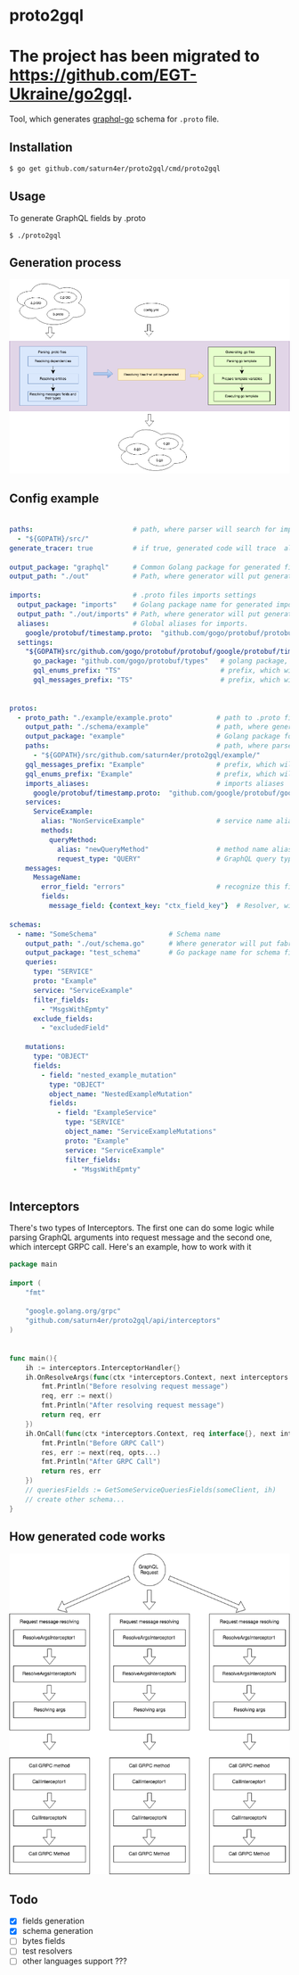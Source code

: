 proto2gql
==============
# The project has been migrated to https://github.com/EGT-Ukraine/go2gql.

Tool, which generates [graphql-go](https://github.com/graphql-go/graphql) schema for `.proto` file.  

## Installation
```bash
$ go get github.com/saturn4er/proto2gql/cmd/proto2gql
```

## Usage
To generate GraphQL fields by .proto 
```
$ ./proto2gql
```

## Generation process
![Generation process](https://raw.githubusercontent.com/saturn4er/proto2gql/1.1.0/proto2gql-proc.png)

## Config example
```yaml

paths:                         # path, where parser will search for imports
  - "${GOPATH}/src/"     
generate_tracer: true          # if true, generated code will trace  all functions calls

output_package: "graphql"      # Common Golang package for generated files 
output_path: "./out"           # Path, where generator will put generated files

imports:                       # .proto files imports settings
  output_package: "imports"    # Golang package name for generated imports
  output_path: "./out/imports" # Path, where generator will put generated imports files
  aliases:                     # Global aliases for imports. 
    google/protobuf/timestamp.proto:  "github.com/gogo/protobuf/protobuf/google/protobuf/timestamp.proto"
  settings:
    "${GOPATH}src/github.com/gogo/protobuf/protobuf/google/protobuf/timestamp.proto":
      go_package: "github.com/gogo/protobuf/types"   # golang package, of generated .proto file
      gql_enums_prefix: "TS"                         # prefix, which will be added to all generated GraphQL Enums
      gql_messages_prefix: "TS"                      # prefix, which will be added to all generated GraphQL Messages(including maps)
       

protos:
  - proto_path: "./example/example.proto"           # path to .proto file              
    output_path: "./schema/example"                 # path, where generator will put generated file
    output_package: "example"                       # Golang package for generated file
    paths:                                          # path, where parser will search for imports.  
      - "${GOPATH}/src/github.com/saturn4er/proto2gql/example/"
    gql_messages_prefix: "Example"                  # prefix, which will be added to all generated GraphQL Messages(including maps)
    gql_enums_prefix: "Example"                     # prefix, which will be added to all generated GraphQL Enums
    imports_aliases:                                # imports aliases
      google/protobuf/timestamp.proto:  "github.com/google/protobuf/google/protobuf/timestamp.proto"
    services:             
      ServiceExample:
        alias: "NonServiceExample"                  # service name alias
        methods:  
          queryMethod:                              
            alias: "newQueryMethod"                 # method name alias
            request_type: "QUERY"                   # GraphQL query type (QUERY|MUTATION)
    messages:
      MessageName:
        error_field: "errors"                       # recognize this field as payload error. You can access it in interceptors
        fields:
          message_field: {context_key: "ctx_field_key"}  # Resolver, will try to fetch this field from context instead of fetching it from arguments
          
schemas:  
  - name: "SomeSchema"                  # Schema name
    output_path: "./out/schema.go"      # Where generator will put fabric for this schema
    output_package: "test_schema"       # Go package name for schema file
    queries:
      type: "SERVICE"                   
      proto: "Example"
      service: "ServiceExample"
      filter_fields:
        - "MsgsWithEpmty"
      exclude_fields:
        - "excludedField"

    mutations:
      type: "OBJECT"
      fields:
        - field: "nested_example_mutation"
          type: "OBJECT"
          object_name: "NestedExampleMutation"
          fields:
            - field: "ExampleService"
              type: "SERVICE"
              object_name: "ServiceExampleMutations"
              proto: "Example"
              service: "ServiceExample"
              filter_fields:
                - "MsgsWithEpmty"
 
```

## Interceptors

There's two types of Interceptors. The first one can do some logic while parsing GraphQL arguments into request message and the second one, which intercept GRPC call. Here's an example, how to work with it

```go
package main

import (
	"fmt"
	
	"google.golang.org/grpc"
	"github.com/saturn4er/proto2gql/api/interceptors"
)
	

func main(){
    ih := interceptors.InterceptorHandler{}
    ih.OnResolveArgs(func(ctx *interceptors.Context, next interceptors.ResolveArgsInvoker) (result interface{}, err error) {
    	fmt.Println("Before resolving request message")
    	req, err := next()
    	fmt.Println("After resolving request message")
    	return req, err
    })
    ih.OnCall(func(ctx *interceptors.Context, req interface{}, next interceptors.CallMethodInvoker, opts ...grpc.CallOption) (result interface{}, err error) {
        fmt.Println("Before GRPC Call")
        res, err := next(req, opts...)
        fmt.Println("After GRPC Call")
        return res, err
    })
    // queriesFields := GetSomeServiceQueriesFields(someClient, ih)
    // create other schema...
}

```

## How generated code works

![workflow](https://raw.githubusercontent.com/saturn4er/proto2gql/1.1.0/proto2gql-execution.png)

## Todo

 - [x] fields generation
 - [x] schema generation
 - [ ] bytes fields
 - [ ] test resolvers
 - [ ] other languages support ???
